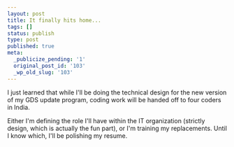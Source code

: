 ```yaml
---
layout: post
title: It finally hits home...
tags: []
status: publish
type: post
published: true
meta:
  _publicize_pending: '1'
  original_post_id: '103'
  _wp_old_slug: '103'
---
```

I just learned that while I'll be doing the technical design for the new version of my GDS update program, coding work will be handed off to four coders in India.

Either I'm defining the role I'll have within the IT organization (strictly design, which is actually the fun part), or I'm training my replacements.  Until I know which, I'll be polishing my resume.
